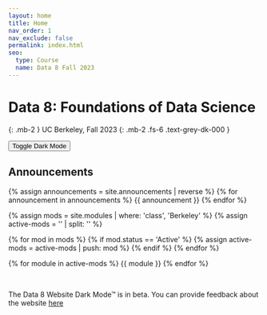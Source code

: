 ```yaml
---
layout: home
title: Home
nav_order: 1
nav_exclude: false
permalink: index.html
seo:
  type: Course
  name: Data 8 Fall 2023
---
```


# Data 8: Foundations of Data Science

{: .mb-2 }
UC Berkeley, Fall 2023
{: .mb-2 .fs-6 .text-grey-dk-000 }

<button class="js-toggle-dark-mode dm-btn btn">Toggle Dark Mode</button>

<!-- [Lecture Recordings]({https://bcourses.berkeley.edu/courses/COURSE_ID/external_tools/KALTURA_ID}){: .btn .btn-blue} -->

## Announcements


{% assign announcements = site.announcements | reverse %}
{% for announcement in announcements %}
{{ announcement }}
{% endfor %}


{% assign mods = site.modules | where: 'class', 'Berkeley' %}
{% assign active-mods = '' | split: '' %}

{% for mod in mods %}
  {% if mod.status == 'Active' %}
    {% assign active-mods = active-mods | push: mod %}
  {% endif %}
{% endfor %}

{% for module in active-mods %}
  {{ module }}
{% endfor %}


<!--DARKMODE UNDER CONSTRUCTION-->
<br />



<p class="dm-text">The Data 8 Website Dark Mode&trade; is in beta. You can provide feedback about the website <a href="https://forms.gle/64xx2B1Y7K32bNhR9" class="yellow-link">here</a></p>


<script src="assets/darkmode.js"></script>
<script>
  const toggleDarkMode = document.querySelector('.js-toggle-dark-mode');

  jtd.addEvent(toggleDarkMode, 'click', function(){
    if (jtd.getTheme() === 'custom_dark') {
      jtd.setTheme('light');
      localStorage.setItem("darkMode", 0);
      toggleDarkMode.innerHTML = "Toggle Dark Mode";
      toggleDarkMode.classList.add('dm-btn');
        toggleDarkMode.classList.remove('dm-dark-btn');
    } else {
      jtd.setTheme('custom_dark');
      localStorage.setItem("darkMode", 1);
      toggleDarkMode.innerHTML = "Return to the Light";
      toggleDarkMode.classList.add('dm-dark-btn');
      toggleDarkMode.classList.remove('dm-btn');
    }
  });

    window.addEventListener("DOMContentLoaded", (event) => {
      onLoad();
  });
</script>
